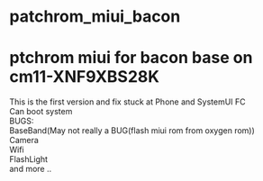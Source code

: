 # patchrom_miui_bacon
ptchrom miui for bacon base on cm11-XNF9XBS28K
============================================================================
This is the first version and fix stuck at Phone and SystemUI FC<br />
Can boot system<br />
BUGS:<br />
	BaseBand(May not really a BUG(flash miui rom from oxygen rom))<br />
	Camera<br />
	Wifi<br />
	FlashLight<br />
	and more ..<br />
